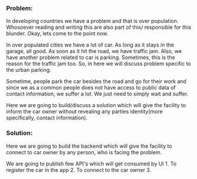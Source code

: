 ### Problem: 

In developing countries we have a problem and that is over population. Whosoever reading and writing this are also part of this/ responsible for this blunder. Okay, lets come to the point now. 

In over populated cities we have a lot of car. As long as it stays in the garage, all good. As soon as it hit the road, we have traffic jam. Also, we have another problem related to car is parking. Sometimes, this is the reason for the traffic jam too. So, in here we will discuss problem specific to the urban parking.

Sometime, people park the car besides the road and go for their work and since we as a common people does not have access to public data of contact information, we suffer a lot. We just need to simply wait and suffer.

Here we are going to build/discuss a solution which will give the facility to inform the car owner without revealing any parties identity(more specifically, contact information). 

### Solution:

Here we are going to build the backend which will give the facility to connect to car owner by any person, who is facing the problem. 

We are going to publish few API's which will get consumed by UI
    1. To register the car in the app
    2. To connect to the car owner
    3. 

